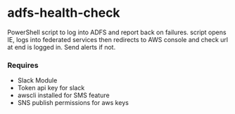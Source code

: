 # adfs-health-check
PowerShell script to log into ADFS and report back on failures. script opens IE, logs into federated services then redirects to AWS console and check url at end is logged in. Send alerts if not.

### Requires 
- Slack Module
- Token api key for slack
- awscli installed for SMS feature
- SNS publish permissions for aws keys
